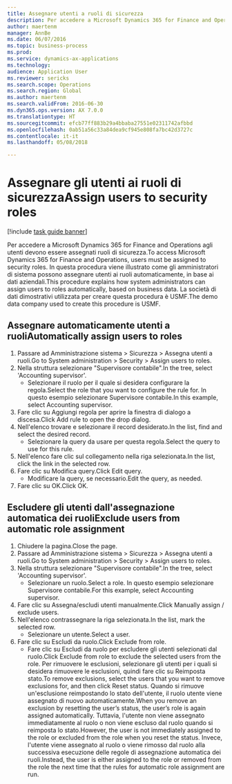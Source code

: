 ```yaml
--- 
title: Assegnare utenti a ruoli di sicurezza
description: Per accedere a Microsoft Dynamics 365 for Finance and Operations agli utenti devono essere assegnati ruoli di sicurezza.
author: maertenm
manager: AnnBe
ms.date: 06/07/2016
ms.topic: business-process
ms.prod: 
ms.service: dynamics-ax-applications
ms.technology: 
audience: Application User
ms.reviewer: sericks
ms.search.scope: Operations
ms.search.region: Global
ms.author: maertenm
ms.search.validFrom: 2016-06-30
ms.dyn365.ops.version: AX 7.0.0
ms.translationtype: HT
ms.sourcegitcommit: efcb77ff883b29a4bbaba27551e02311742afbbd
ms.openlocfilehash: 0ab51a56c33a84dea9cf945e808fa7bc42d3727c
ms.contentlocale: it-it
ms.lasthandoff: 05/08/2018

---
```

# <a name="assign-users-to-security-roles"></a><span data-ttu-id="dce3d-103">Assegnare gli utenti ai ruoli di sicurezza</span><span class="sxs-lookup"><span data-stu-id="dce3d-103">Assign users to security roles</span></span>

[!include [task guide banner](../../includes/task-guide-banner.md)]

<span data-ttu-id="dce3d-104">Per accedere a Microsoft Dynamics 365 for Finance and Operations agli utenti devono essere assegnati ruoli di sicurezza.</span><span class="sxs-lookup"><span data-stu-id="dce3d-104">To access Microsoft Dynamics 365 for Finance and Operations, users must be assigned to security roles.</span></span> <span data-ttu-id="dce3d-105">In questa procedura viene illustrato come gli amministratori di sistema possono assegnare utenti ai ruoli automaticamente, in base ai dati aziendali.</span><span class="sxs-lookup"><span data-stu-id="dce3d-105">This procedure explains how system administrators can assign users to roles automatically, based on business data.</span></span> <span data-ttu-id="dce3d-106">La società di dati dimostrativi utilizzata per creare questa procedura è USMF.</span><span class="sxs-lookup"><span data-stu-id="dce3d-106">The demo data company used to create this procedure is USMF.</span></span>


## <a name="automatically-assign-users-to-roles"></a><span data-ttu-id="dce3d-107">Assegnare automaticamente utenti a ruoli</span><span class="sxs-lookup"><span data-stu-id="dce3d-107">Automatically assign users to roles</span></span>
1. <span data-ttu-id="dce3d-108">Passare ad Amministrazione sistema > Sicurezza > Assegna utenti a ruoli.</span><span class="sxs-lookup"><span data-stu-id="dce3d-108">Go to System administration > Security > Assign users to roles.</span></span>
2. <span data-ttu-id="dce3d-109">Nella struttura selezionare "Supervisore contabile".</span><span class="sxs-lookup"><span data-stu-id="dce3d-109">In the tree, select 'Accounting supervisor'.</span></span>
    * <span data-ttu-id="dce3d-110">Selezionare il ruolo per il quale si desidera configurare la regola.</span><span class="sxs-lookup"><span data-stu-id="dce3d-110">Select the role that you want to configure the rule for.</span></span> <span data-ttu-id="dce3d-111">In questo esempio selezionare Supervisore contabile.</span><span class="sxs-lookup"><span data-stu-id="dce3d-111">In this example, select Accounting supervisor.</span></span>  
3. <span data-ttu-id="dce3d-112">Fare clic su Aggiungi regola per aprire la finestra di dialogo a discesa.</span><span class="sxs-lookup"><span data-stu-id="dce3d-112">Click Add rule to open the drop dialog.</span></span>
4. <span data-ttu-id="dce3d-113">Nell'elenco trovare e selezionare il record desiderato.</span><span class="sxs-lookup"><span data-stu-id="dce3d-113">In the list, find and select the desired record.</span></span>
    * <span data-ttu-id="dce3d-114">Selezionare la query da usare per questa regola.</span><span class="sxs-lookup"><span data-stu-id="dce3d-114">Select the query to use for this rule.</span></span>  
5. <span data-ttu-id="dce3d-115">Nell'elenco fare clic sul collegamento nella riga selezionata.</span><span class="sxs-lookup"><span data-stu-id="dce3d-115">In the list, click the link in the selected row.</span></span>
6. <span data-ttu-id="dce3d-116">Fare clic su Modifica query.</span><span class="sxs-lookup"><span data-stu-id="dce3d-116">Click Edit query.</span></span>
    * <span data-ttu-id="dce3d-117">Modificare la query, se necessario.</span><span class="sxs-lookup"><span data-stu-id="dce3d-117">Edit the query, as needed.</span></span>  
7. <span data-ttu-id="dce3d-118">Fare clic su OK.</span><span class="sxs-lookup"><span data-stu-id="dce3d-118">Click OK.</span></span>

## <a name="exclude-users-from-automatic-role-assignment"></a><span data-ttu-id="dce3d-119">Escludere gli utenti dall'assegnazione automatica dei ruoli</span><span class="sxs-lookup"><span data-stu-id="dce3d-119">Exclude users from automatic role assignment</span></span>
1. <span data-ttu-id="dce3d-120">Chiudere la pagina.</span><span class="sxs-lookup"><span data-stu-id="dce3d-120">Close the page.</span></span>
2. <span data-ttu-id="dce3d-121">Passare ad Amministrazione sistema > Sicurezza > Assegna utenti a ruoli.</span><span class="sxs-lookup"><span data-stu-id="dce3d-121">Go to System administration > Security > Assign users to roles.</span></span>
3. <span data-ttu-id="dce3d-122">Nella struttura selezionare "Supervisore contabile".</span><span class="sxs-lookup"><span data-stu-id="dce3d-122">In the tree, select 'Accounting supervisor'.</span></span>
    * <span data-ttu-id="dce3d-123">Selezionare un ruolo.</span><span class="sxs-lookup"><span data-stu-id="dce3d-123">Select a role.</span></span> <span data-ttu-id="dce3d-124">In questo esempio selezionare Supervisore contabile.</span><span class="sxs-lookup"><span data-stu-id="dce3d-124">For this example, select Accounting supervisor.</span></span>  
4. <span data-ttu-id="dce3d-125">Fare clic su Assegna/escludi utenti manualmente.</span><span class="sxs-lookup"><span data-stu-id="dce3d-125">Click Manually assign / exclude users.</span></span>
5. <span data-ttu-id="dce3d-126">Nell'elenco contrassegnare la riga selezionata.</span><span class="sxs-lookup"><span data-stu-id="dce3d-126">In the list, mark the selected row.</span></span>
    * <span data-ttu-id="dce3d-127">Selezionare un utente.</span><span class="sxs-lookup"><span data-stu-id="dce3d-127">Select a user.</span></span>  
6. <span data-ttu-id="dce3d-128">Fare clic su Escludi da ruolo.</span><span class="sxs-lookup"><span data-stu-id="dce3d-128">Click Exclude from role.</span></span>
    * <span data-ttu-id="dce3d-129">Fare clic su Escludi da ruolo per escludere gli utenti selezionati dal ruolo.</span><span class="sxs-lookup"><span data-stu-id="dce3d-129">Click Exclude from role to exclude the selected users from the role.</span></span> <span data-ttu-id="dce3d-130">Per rimuovere le esclusioni, selezionare gli utenti per i quali si desidera rimuovere le esclusioni, quindi fare clic su Reimposta stato.</span><span class="sxs-lookup"><span data-stu-id="dce3d-130">To remove exclusions, select the users that you want to remove exclusions for, and then click Reset status.</span></span> <span data-ttu-id="dce3d-131">Quando si rimuove un'esclusione reimpostando lo stato dell'utente, il ruolo utente viene assegnato di nuovo automaticamente.</span><span class="sxs-lookup"><span data-stu-id="dce3d-131">When you remove an exclusion by resetting the user’s status, the user’s role is again assigned automatically.</span></span> <span data-ttu-id="dce3d-132">Tuttavia, l'utente non viene assegnato immediatamente al ruolo o non viene escluso dal ruolo quando si reimposta lo stato.</span><span class="sxs-lookup"><span data-stu-id="dce3d-132">However, the user is not immediately assigned to the role or excluded from the role when you reset the status.</span></span> <span data-ttu-id="dce3d-133">Invece, l'utente viene assegnato al ruolo o viene rimosso dal ruolo alla successiva esecuzione delle regole di assegnazione automatica dei ruoli.</span><span class="sxs-lookup"><span data-stu-id="dce3d-133">Instead, the user is either assigned to the role or removed from the role the next time that the rules for automatic role assignment are run.</span></span>  


